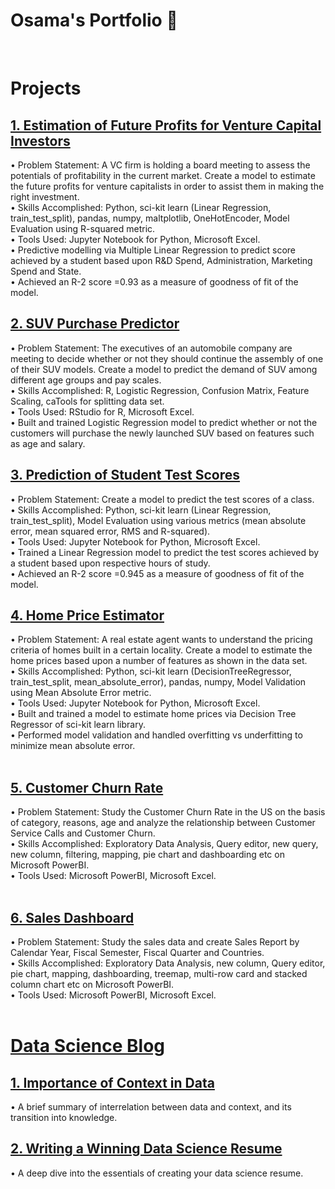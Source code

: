 # Osama's Portfolio  👋 <br />
<br />

# Projects
## [1. Estimation of Future Profits for Venture Capital Investors](https://github.com/osamayusufhassan/VC_profit_estimator_multiple_linear_regression)
• Problem Statement: A VC firm is holding a board meeting to assess the potentials of profitability in the current market. Create a model to estimate the future profits for venture capitalists in order to assist them in making the right investment.<br />
•	Skills Accomplished: Python, sci-kit learn (Linear Regression, train_test_split), pandas, numpy, maltplotlib, OneHotEncoder, Model Evaluation using R-squared metric.<br />
•	Tools Used: Jupyter Notebook for Python, Microsoft Excel.<br />
• Predictive modelling via Multiple Linear Regression to predict score achieved by a student based upon R&D Spend, Administration, Marketing Spend and State.<br />
•	Achieved an R-2 score =0.93 as a measure of goodness of fit of the model.
<br />
## [2. SUV Purchase Predictor](https://github.com/osamayusufhassan/SUV-purchase-prediction-logistic-regression)
• Problem Statement: The executives of an automobile company are meeting to decide whether or not they should continue the assembly of one of their SUV models. Create a model to predict the demand of SUV among  different age groups and pay scales.<br />
•	Skills Accomplished: R, Logistic Regression, Confusion Matrix, Feature Scaling, caTools for splitting data set.<br />
•	Tools Used: RStudio for R, Microsoft Excel.<br />
•	Built and trained Logistic Regression model to predict whether or not the customers will purchase the newly launched SUV based on features such as age and salary.<br />
## [3. Prediction of Student Test Scores](https://github.com/osamayusufhassan/Linear-Regression-hours-vs-scores)
• Problem Statement: Create a model to predict the test scores of a class.<br />
•	Skills Accomplished: Python, sci-kit learn (Linear Regression, train_test_split), Model Evaluation using various metrics (mean absolute error, mean squared error, RMS and R-squared).<br />
•	Tools Used: Jupyter Notebook for Python, Microsoft Excel.<br />
• Trained a Linear Regression model to predict the test scores achieved by a student based upon respective hours of study.<br />
•	Achieved an R-2 score =0.945 as a measure of goodness of fit of the model.
<br />
## [4. Home Price Estimator](https://github.com/osamayusufhassan/Decision_tree_regressor_price_predictor)
• Problem Statement: A real estate agent wants to understand the pricing criteria of homes built in a certain locality. Create a model to estimate the home prices based upon a number of features as shown in the data set.<br />
•	Skills Accomplished: Python, sci-kit learn (DecisionTreeRegressor, train_test_split, mean_absolute_error), pandas, numpy, Model Validation using Mean Absolute Error metric.<br />
•	Tools Used: Jupyter Notebook for Python, Microsoft Excel.<br />
• Built and trained a model to estimate home prices via Decision Tree Regressor of sci-kit learn library.<br />
• Performed model validation and handled overfitting vs underfitting to minimize mean absolute error.<br />
<br />

## [5. Customer Churn Rate](https://github.com/osamayusufhassan/Customer_Churn_Rate)
• Problem Statement: Study the Customer Churn Rate in the US on the basis of category, reasons, age and analyze the relationship between Customer Service Calls and Customer Churn.<br />
• Skills Accomplished: Exploratory Data Analysis, Query editor, new query, new column, filtering, mapping, pie chart and dashboarding etc on Microsoft PowerBI.<br />
•	Tools Used: Microsoft PowerBI, Microsoft Excel.<br />
<br />

## [6. Sales Dashboard](https://github.com/osamayusufhassan/Sales_Dashboard)
• Problem Statement: Study the sales data and create Sales Report by Calendar Year, Fiscal Semester, Fiscal Quarter and Countries.<br />
• Skills Accomplished: Exploratory Data Analysis, new column, Query editor, pie chart, mapping, dashboarding, treemap, multi-row card and stacked column chart etc on Microsoft PowerBI.<br />
•	Tools Used: Microsoft PowerBI, Microsoft Excel.<br />
<br />


# [Data Science Blog](https://osamayusufhassan.medium.com/) 
## [1. Importance of Context in Data](https://osamayusufhassan.medium.com/importance-of-context-in-data-18d438822ffc)
• A brief summary of interrelation between data and context, and its transition into knowledge.
## [2. Writing a Winning Data Science Resume](https://osamayusufhassan.medium.com/data-science-resume-dos-and-don-t-f32e308b7e8c)
• A deep dive into the essentials of creating your data science resume.



<!--
**osamayusufhassan/osamayusufhassan** is a ✨ _special_ ✨ repository because its `README.md` (this file) appears on your GitHub profile.

Here are some ideas to get you started:

- 🔭 I’m currently working on ...
- 🌱 I’m currently learning ...
- 👯 I’m looking to collaborate on ...
- 🤔 I’m looking for help with ...
- 💬 Ask me about ...
- 📫 How to reach me: ...
- 😄 Pronouns: ...
- ⚡ Fun fact: ...
-->
